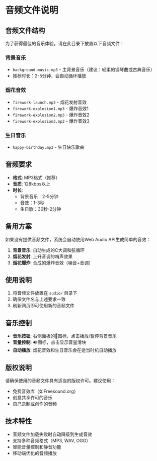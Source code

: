 # 音频文件说明

## 音频文件结构

为了获得最佳的音乐体验，请在此目录下放置以下音频文件：

### 背景音乐
- `background-music.mp3` - 主背景音乐（建议：轻柔的钢琴曲或古典音乐）
- 推荐时长：2-5分钟，会自动循环播放

### 烟花音效
- `firework-launch.mp3` - 烟花发射音效
- `firework-explosion1.mp3` - 爆炸音效1
- `firework-explosion2.mp3` - 爆炸音效2  
- `firework-explosion3.mp3` - 爆炸音效3

### 生日音乐
- `happy-birthday.mp3` - 生日快乐歌曲

## 音频要求

- **格式**: MP3格式（推荐）
- **音质**: 128kbps以上
- **时长**: 
  - 背景音乐：2-5分钟
  - 音效：1-3秒
  - 生日歌：30秒-2分钟

## 备用方案

如果没有提供音频文件，系统会自动使用Web Audio API生成简单的音效：

1. **背景音乐**: 自动生成的C大调和弦循环
2. **烟花发射**: 上升音调的哨声效果
3. **烟花爆炸**: 合成的爆炸音效（噪音+音调）

## 使用说明

1. 将音频文件放置在 `audio/` 目录下
2. 确保文件名与上述要求一致
3. 刷新网页即可使用新的音频文件

## 音乐控制

- **音乐按钮**: 右侧面板的🎵图标，点击播放/暂停背景音乐
- **音量控制**: 🔊图标，点击显示音量滑块
- **自动播放**: 烟花音效和生日音乐会在适当时机自动播放

## 版权说明

请确保使用的音频文件具有适当的版权许可。建议使用：
- 免费音效库（如Freesound.org）
- 创意共享许可的音乐
- 自己录制或创作的音频

## 技术特性

- 音频文件加载失败时自动降级到生成音效
- 支持多种音频格式（MP3, WAV, OGG）
- 智能音量控制和静音功能
- 移动端优化的音频播放
